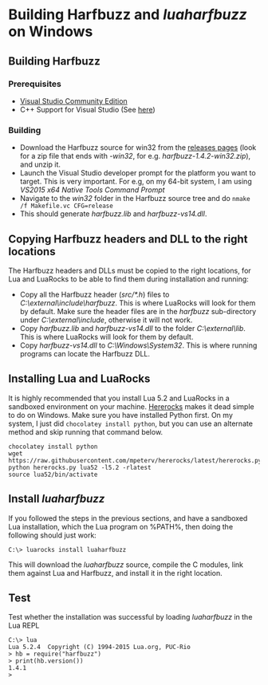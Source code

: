 # Building Harfbuzz and _luaharfbuzz_ on Windows

## Building Harfbuzz

### Prerequisites
* [Visual Studio Community Edition](https://www.visualstudio.com/vs/community/)
* C++ Support for Visual Studio (See [here](http://stackoverflow.com/questions/31953769/visual-studio-doesnt-have-cl-exe))

### Building
* Download the Harfbuzz source for win32 from the [releases pages](https://github.com/behdad/harfbuzz/releases) (look for a zip file that ends with _-win32_, for e.g. _harfbuzz-1.4.2-win32.zip_), and unzip it.
* Launch the Visual Studio developer prompt for the platform you want to target. This is very important. For e.g, on my 64-bit system, I am using _VS2015 x64 Native Tools Command Prompt_
* Navigate to the _win32_ folder in the Harfbuzz source tree and do `nmake /f Makefile.vc CFG=release`
* This should generate _harfbuzz.lib_ and _harfbuzz-vs14.dll_.

## Copying Harfbuzz headers and DLL to the right locations
The Harfbuzz headers and DLLs must be copied to the right locations, for Lua and LuaRocks to be able to find them during installation and running:

* Copy all the Harfbuzz header (_src/*.h_) files to _C:\external\include\harfbuzz_. This is where LuaRocks will look for them by default. Make sure the header files are in the _harfbuzz_ sub-directory under _C:\external\include_, otherwise it will not work.
* Copy _harfbuzz.lib_ and _harfbuzz-vs14.dll_ to the folder _C:\external\lib_. This is where LuaRocks will look for them by default.
* Copy  _harfbuzz-vs14.dll_ to _C:\Windows\System32_. This is where running programs can locate the Harfbuzz DLL.

## Installing Lua and LuaRocks
It is highly recommended that you install Lua 5.2 and LuaRocks in a sandboxed environment on your machine. [Hererocks] makes it dead simple to do on Windows. Make sure you have installed Python first. On my system, I just did `chocolatey install python`, but you can use an alternate method and skip running that command below.

[Hererocks]:https://github.com/mpeterv/hererocks

```
chocolatey install python
wget https://raw.githubusercontent.com/mpeterv/hererocks/latest/hererocks.py
python hererocks.py lua52 -l5.2 -rlatest
source lua52/bin/activate
```
## Install _luaharfbuzz_
If you followed the steps in the previous sections, and have a sandboxed Lua installation, which the Lua program on %PATH%, then doing the following should just work:

```
C:\> luarocks install luaharfbuzz
```

This will download the _luaharfbuzz_ source, compile the C modules, link them against Lua and Harfbuzz, and install it in the right location.

## Test
Test whether the installation was successful by loading _luaharfbuzz_ in the Lua REPL

```
C:\> lua
Lua 5.2.4  Copyright (C) 1994-2015 Lua.org, PUC-Rio
> hb = require("harfbuzz")
> print(hb.version())
1.4.1
>
```


